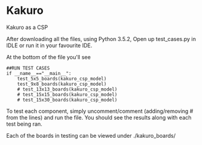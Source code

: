 # Kakuro
Kakuro as a CSP

After downloading all the files, using Python 3.5.2, 
Open up test_cases.py in IDLE or run it in your favourite IDE.

At the bottom of the file you'll see

```
##RUN TEST CASES     
if __name__=="__main__":
    test_5x5_boards(kakuro_csp_model)
    test_9x8_boards(kakuro_csp_model)
    # test_13x13_boards(kakuro_csp_model)
    # test_15x15_boards(kakuro_csp_model)
    # test_15x30_boards(kakuro_csp_model)
```
    
To test each component, simply uncomment/comment (adding/removing # from the lines) and run the file.
You should see the results along with each test being ran.


Each of the boards in testing can be viewed under ./kakuro_boards/